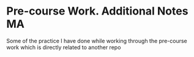 # Pre-course Work. Additional Notes MA
Some of the practice I have done while working through the pre-course work which is directly related to another repo
